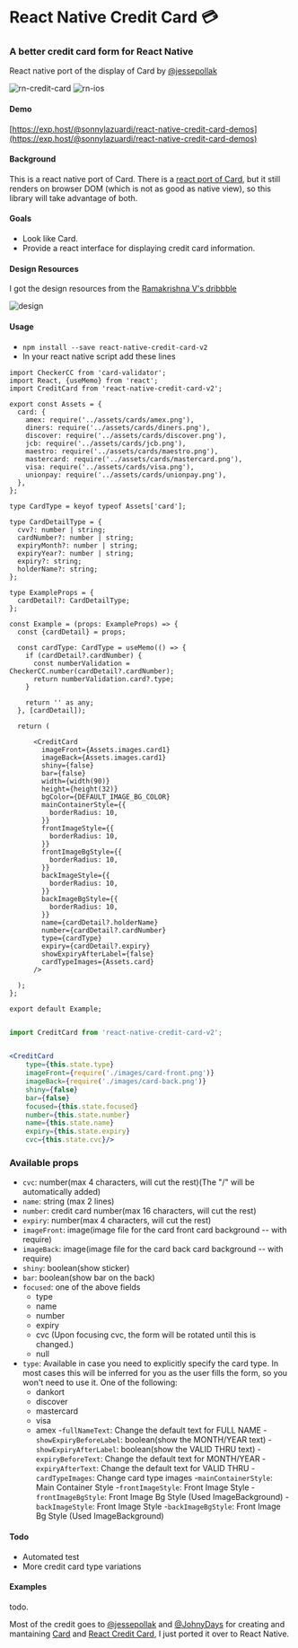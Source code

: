 # React Native Credit Card 💳

### A better credit card form for React Native

React native port of the display of Card by [@jessepollak](https://github.com/jessepollak/card)

![rn-credit-card](https://cdn.rawgit.com/sonnylazuardi/react-native-credit-card/master/demo.gif) ![rn-ios](http://i.giphy.com/l0MYFGQxfygHtBN84.gif)

#### Demo

[https://exp.host/@sonnylazuardi/react-native-credit-card-demos](https://exp.host/@sonnylazuardi/react-native-credit-card-demos)

#### Background

This is a react native port of Card. There is a [react port of Card](https://github.com/JohnyDays/react-credit-card), but it still renders on browser DOM (which is not as good as native view), so this library will take advantage of both.

#### Goals

- Look like Card.
- Provide a react interface for displaying credit card information.

#### Design Resources

I got the design resources from the [Ramakrishna V's dribbble](https://dribbble.com/shots/2177105-Checkout-Flow-Card)

![design](https://d13yacurqjgara.cloudfront.net/users/484057/screenshots/2177105/checkout_generic.gif)


#### Usage

- `npm install --save react-native-credit-card-v2`
- In your react native script add these lines


```tsx
import CheckerCC from 'card-validator';
import React, {useMemo} from 'react';
import CreditCard from 'react-native-credit-card-v2';

export const Assets = {
  card: {
    amex: require('../assets/cards/amex.png'),
    diners: require('../assets/cards/diners.png'),
    discover: require('../assets/cards/discover.png'),
    jcb: require('../assets/cards/jcb.png'),
    maestro: require('../assets/cards/maestro.png'),
    mastercard: require('../assets/cards/mastercard.png'),
    visa: require('../assets/cards/visa.png'),
    unionpay: require('../assets/cards/unionpay.png'),
  },
};

type CardType = keyof typeof Assets['card'];

type CardDetailType = {
  cvv?: number | string;
  cardNumber?: number | string;
  expiryMonth?: number | string;
  expiryYear?: number | string;
  expiry?: string;
  holderName?: string;
};

type ExampleProps = {
  cardDetail?: CardDetailType;
};

const Example = (props: ExampleProps) => {
  const {cardDetail} = props;

  const cardType: CardType = useMemo(() => {
    if (cardDetail?.cardNumber) {
      const numberValidation = CheckerCC.number(cardDetail?.cardNumber);
      return numberValidation.card?.type;
    }

    return '' as any;
  }, [cardDetail]);

  return (
   
      <CreditCard
        imageFront={Assets.images.card1}
        imageBack={Assets.images.card1}
        shiny={false}
        bar={false}
        width={width(90)}
        height={height(32)}
        bgColor={DEFAULT_IMAGE_BG_COLOR}
        mainContainerStyle={{
          borderRadius: 10,
        }}
        frontImageStyle={{
          borderRadius: 10,
        }}
        frontImageBgStyle={{
          borderRadius: 10,
        }}
        backImageStyle={{
          borderRadius: 10,
        }}
        backImageBgStyle={{
          borderRadius: 10,
        }}
        name={cardDetail?.holderName}
        number={cardDetail?.cardNumber}
        type={cardType}
        expiry={cardDetail?.expiry}
        showExpiryAfterLabel={false}
        cardTypeImages={Assets.card}
      />
    
  );
};

export default Example;


```

```jsx
import CreditCard from 'react-native-credit-card-v2';


<CreditCard
    type={this.state.type}
    imageFront={require('./images/card-front.png')}
    imageBack={require('./images/card-back.png')}
    shiny={false}
    bar={false}
    focused={this.state.focused}
    number={this.state.number}
    name={this.state.name}
    expiry={this.state.expiry}
    cvc={this.state.cvc}/>
```

### Available props

- `cvc`: number(max 4 characters, will cut the rest)(The "/" will be automatically added)
- `name`: string (max 2 lines)
- `number`: credit card number(max 16 characters, will cut the rest)
- `expiry`: number(max 4 characters, will cut the rest)
- `imageFront`: image(image file for the card front card background -- with require)
- `imageBack`: image(image file for the card back card background -- with require)
- `shiny`: boolean(show sticker)
- `bar`: boolean(show bar on the back)
- `focused`: one of the above fields
  - type
  - name
  - number
  - expiry
  - cvc (Upon focusing cvc, the form will be rotated until this is changed.)
  - null
- `type`: Available in case you need to explicitly specify the card type. In most cases this will be inferred for you as the user fills the form, so you won't need to use it. One of the following:
  - dankort
  - discover
  - mastercard
  - visa
  - amex
-`fullNameText`: Change the default text for FULL NAME
-`showExpiryBeforeLabel`: boolean(show the MONTH/YEAR text)
-`showExpiryAfterLabel`: boolean(show the VALID THRU text)
-`expiryBeforeText`: Change the default text for MONTH/YEAR
-`expiryAfterText`: Change the default text for VALID THRU
-`cardTypeImages`:  Change card type images
-`mainContainerStyle`: Main Container Style
-`frontImageStyle`: Front Image Style
-`frontImageBgStyle`: Front Image  Bg Style (Used ImageBackground)
-`backImageStyle`: Front Image Style
-`backImageBgStyle`: Front Image  Bg Style (Used ImageBackground)

#### Todo

- Automated test
- More credit card type variations

#### Examples

todo.

Most of the credit goes to [@jessepollak](http://github.com/jessepollak) and [@JohnyDays](http://github.com/JohnyDays) for creating and mantaining [Card](http://github.com/jessepollak/card) and [React Credit Card](https://github.com/JohnyDays/react-credit-card), I just ported it over to React Native.


